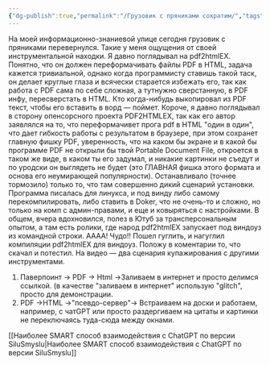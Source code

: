 ```yaml
---
{"dg-publish":true,"permalink":"/Грузовик с пряниками сократим/","tags":["gardenEntry"]}
---
```



На моей информационно-знаниевой улице сегодня грузовик с пряниками перевернулся. Такие у меня ощущения от своей инструментальной находки. Я давно поглядывал на pdf2htmlEX. Понятно, что он должен переформачивать файлы PDF в HTML, задача кажется тривиальной, однако когда программисту ставишь такой таск, он делает круглые глаза и всячески старается избежать его, так как работа с PDF сама по себе сложная, а тутнужно сверстанную, в PDF инфу, пересверстать в HTML. Кто когда-нибудь выкопировал из PDF текст, чтобы его вставить в ворд — поймет. 
Короче, я давно поглядывал в сторону опенсорсного проекта  PDF2HTMLEX, так как его автор заявлялся на то, что переформачивет прога pdf  в HTML "один в один", что дает гибкость работы с результатом в браузере, при этом сохранет главную фишку PDF, уверенность, что на каком бы экране и в какой бы программе PDF  не открыли бы твой Portable Document File, откроется в таком же виде, в каком ты его задумал, и никакие картинки не съедут и по уродски он выглядеть не будет (это ГЛАВНАЯ фишка этого формата и основа его неумирающей популярности). 
Останавливало (точнее тормозило) только то, что там совершенно дикий сценарий установки. Программа писалась для линукса, и под винду либо самому перекомпилировать, либо ставить в Doker, что не очень-то и сложно, но только на комп с админ-правами, и еще и ковыряться с настройками. В общем, вчера вдохновился, полез в Ютуб за трансперсональным опытом, а там есть ролики, где народ  pdf2htmlEX запускает под виндоуз из командной строки. АААА! Чудо!! Пошел гуглить, и нагуглил компиляции pdf2htmlEX для виндоуз. Положу в коментарии то, что скачал и потестил. На видео — два сценария купажирования с другими инструментами.
1. Паверпоинт -> PDF -> Html ->Заливаем в интернет и просто делимся ссылкой. (в качестве "заливаем в интернет" использую "glitch", просто для демонстрации.
2. PDF ->HTML ->"псевдо-сервер"-> Встраиваем на доски и работаем, например, с чатGPT или просто раздергиваем на цитаты и картинки не переключаясь туда-сюда между окнами.

[[Наиболее SMART способ взаимодействия с ChatGPT по версии SiluSmyslu\|Наиболее SMART способ взаимодействия с ChatGPT по версии SiluSmyslu]]